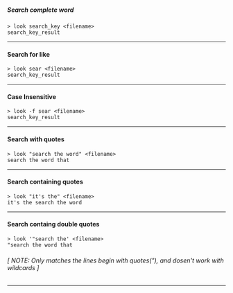 ##### Search complete word
```
> look search_key <filename>   
search_key_result   
```
---
#### Search for like
```
> look sear <filename>   
search_key_result   
```
---
#### Case Insensitive
```
> look -f sear <filename>   
search_key_result   
```
---
#### Search with quotes
```
> look "search the word" <filename>   
search the word that   
```
---
#### Search containing quotes
```
> look "it's the" <filename>   
it's the search the word   
```
---
#### Search containg double quotes
``` 
> look '"search the' <filename>   
"search the word that  
```
###### [ NOTE: Only matches the lines begin with quotes("), and dosen't work with wildcards ]   
---






